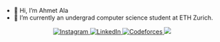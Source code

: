- 👋 Hi, I’m Ahmet Ala
- 🌱 I’m currently an undergrad computer science student at ETH Zurich.
<p align="center">
  <a href="https://www.instagram.com/ahm3tala/" target="_blank">
    <img src="https://img.shields.io/badge/Instagram-E4405F?style=for-the-badge&logo=instagram&logoColor=white" alt="Instagram"/>
  </a>
  <a href="https://www.linkedin.com/in/ahmetala/">
    <img src="https://img.shields.io/badge/linkedin-%230077B5.svg?&style=for-the-badge&logo=linkedin&logoColor=white&color=071A2C" alt="LinkedIn"/>
  </a>
  <a href="https://codeforces.com/profile/AhmetAla">
    <img src="https://img.shields.io/badge/Codeforces-445f9d?style=for-the-badge&logo=Codeforces&logoColor=white" alt="Codeforces"/>
  </a>
  <a href="https://n.ethz.ch/~ahmala/">
    <img src="https://img.shields.io/badge/website-000000?style=for-the-badge&logo=About.me&logoColor=white"/>
  </a>
</p>






<!---
alaahmet/alaahmet is a ✨ special ✨ repository because its `README.md` (this file) appears on your GitHub profile.
You can click the Preview link to take a look at your changes.
--->
